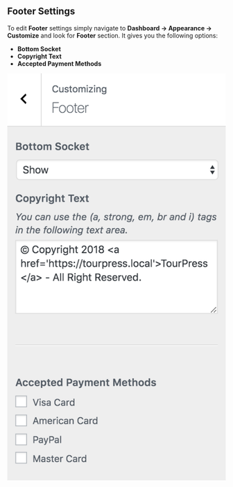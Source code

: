 ## Footer Settings

To edit **Footer** settings simply navigate to **Dashboard &rarr; Appearance &rarr; Customize** and look for **Footer** section. It gives you the following options:

- **Bottom Socket**
- **Copyright Text**
- **Accepted Payment Methods**

![Top Bar](../img/footer/footer-settings.png)